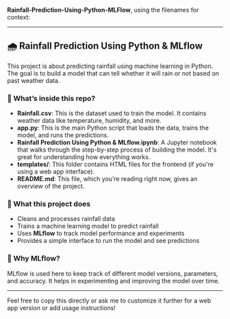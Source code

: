 **Rainfall-Prediction-Using-Python-MLFlow**, using the filenames for context:

---

## 🌧️ Rainfall Prediction Using Python & MLflow

This project is about predicting rainfall using machine learning in Python. The goal is to build a model that can tell whether it will rain or not based on past weather data.

### 📂 What’s inside this repo?

* **Rainfall.csv**: This is the dataset used to train the model. It contains weather data like temperature, humidity, and more.
* **app.py**: This is the main Python script that loads the data, trains the model, and runs the predictions.
* **Rainfall Prediction Using Python & MLflow\.ipynb**: A Jupyter notebook that walks through the step-by-step process of building the model. It's great for understanding how everything works.
* **templates/**: This folder contains HTML files for the frontend (if you're using a web app interface).
* **README.md**: This file, which you’re reading right now, gives an overview of the project.

### 🧠 What this project does

* Cleans and processes rainfall data
* Trains a machine learning model to predict rainfall
* Uses **MLflow** to track model performance and experiments
* Provides a simple interface to run the model and see predictions

### 🚀 Why MLflow?

MLflow is used here to keep track of different model versions, parameters, and accuracy. It helps in experimenting and improving the model over time.

---

Feel free to copy this directly or ask me to customize it further for a web app version or add usage instructions!

